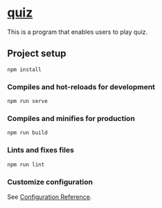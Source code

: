 # [quiz](https://quiz-ani.herokuapp.com/)
This is a program that enables users to play quiz.


## Project setup
```
npm install
```

### Compiles and hot-reloads for development
```
npm run serve
```

### Compiles and minifies for production
```
npm run build
```

### Lints and fixes files
```
npm run lint
```

###

### Customize configuration
See [Configuration Reference](https://cli.vuejs.org/config/).
